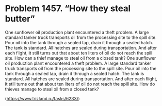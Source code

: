 # Problem 1457. “How they steal butter”

One sunflower oil production plant encountered a theft problem. A large standard tanker truck transports oil from the processing site to the spill site. Pour oil into the tank through a sealed tap, drain it through a sealed hatch. The tank is standard. All hatches are sealed during transportation. And after each flight, it still turns out that about ten liters of oil do not reach the spill site. How can a thief manage to steal oil from a closed tank? One sunflower oil production plant encountered a theft problem. A large standard tanker truck transports oil from the processing site to the spill site. Pour oil into the tank through a sealed tap, drain it through a sealed hatch. The tank is standard. All hatches are sealed during transportation. And after each flight, it still turns out that about ten liters of oil do not reach the spill site. How do thieves manage to steal oil from a closed tank?

(https://www.trizland.ru/tasks/6233/)